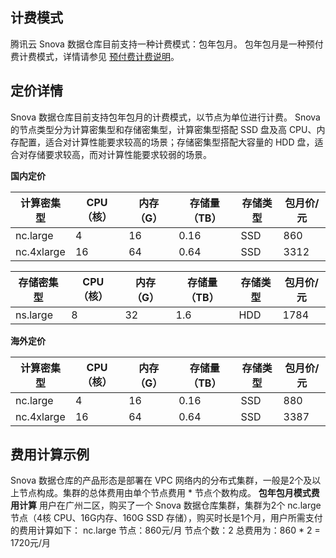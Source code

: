 ## 计费模式
腾讯云 Snova 数据仓库目前支持一种计费模式：包年包月。
包年包月是一种预付费计费模式，详情请参见 [预付费计费说明](https://cloud.tencent.com/document/product/555/9618)。


## 定价详情
Snova 数据仓库目前支持包年包月的计费模式，以节点为单位进行计费。
Snova 的节点类型分为计算密集型和存储密集型，计算密集型搭配 SSD 盘及高 CPU、内存配置，适合对计算性能要求较高的场景；存储密集型搭配大容量的 HDD 盘，适合对存储要求较高，而对计算性能要求较弱的场景。

**国内定价**

| 计算密集型       | CPU（核） | 内存（G） | 存储量（TB） | 存储类型 |包月价/元 |
| ---------- | ------- | ------- | --------- | --------- |--------- | 
| nc.large   | 4       | 16      | 0.16   | SSD  | 860       |
| nc.4xlarge | 16      | 64      | 0.64   |  SSD  |3312      |

| 存储密集型     | CPU（核） | 内存（G） | 存储量（TB） | 存储类型 |包月价/元 |
| -------- | ------- | ------- | --------- | --------- |--------- | 
| ns.large | 8       | 32      | 1.6    | HDD     |1784      |

**海外定价**

| 计算密集型       | CPU（核）| 内存（G） | 存储量（TB） |存储类型 | 包月价/元 |
| ---------- | ------- | ------- | --------- | --------- |--------- | 
| nc.large   | 4       | 16      | 0.16  | SSD  | 880       |
| nc.4xlarge | 16      | 64      | 0.64  | SSD  | 3387      |

## 费用计算示例
Snova 数据仓库的产品形态是部署在 VPC 网络内的分布式集群，一般是2个及以上节点构成。集群的总体费用由单个节点费用 * 节点个数构成。
**包年包月模式费用计算**
用户在广州二区，购买了一个 Snova 数据仓库集群，集群为2个 nc.large 节点（4核 CPU、16G内存、160G SSD 存储），购买时长是1个月，用户所需支付的费用计算如下：
nc.large 节点：860元/月
节点个数：2
总费用为：860 * 2 = 1720元/月
